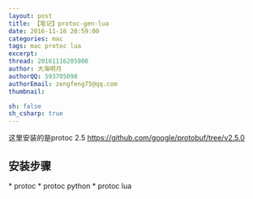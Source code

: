 ```yaml
---
layout: post
title: 【笔记】protoc-gen-lua
date: 2016-11-16 20:59:00
categories: mac
tags: mac protoc lua
excerpt: 
thread: 20161116205900
author: 大海明月
authorQQ: 593705098
authorEmail: zengfeng75@qq.com
thumbnail:

sh: false
sh_csharp: true
---
```


这里安装的是protoc 2.5 <a href="https://github.com/google/protobuf/tree/v2.5.0">https://github.com/google/protobuf/tree/v2.5.0</a>

<h2 class="nav1">安装步骤</h2>
* protoc
* protoc python
* protoc lua

